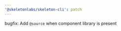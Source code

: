 ```yaml
---
'@skeletonlabs/skeleton-cli': patch
---
```


bugfix: Add `@source` when component library is present
